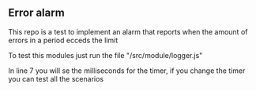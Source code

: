 ## Error alarm
This repo is a test to implement an alarm that reports when the amount of errors in a period ecceds the limit

To test this modules just run the file "/src/module/logger.js"

In line 7 you will se the milliseconds for the timer, if you change the timer you can test all the scenarios

